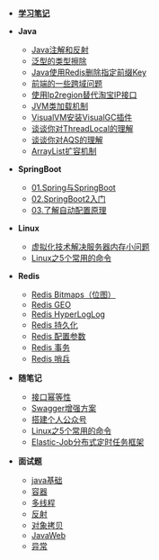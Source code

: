 - [**学习笔记**](README.md)


- **Java**
  - [Java注解和反射](./Java/Java注解和反射/README.md)
  - [泛型的类型擦除](./Java/泛型的类型擦除/README.md)
  - [Java使用Redis删除指定前缀Key](./Java/Java使用Redis删除指定前缀Key/README.md)
  - [前端的一些跨域问题](./Java/前端的一些跨域问题/README.md)
  - [使用Ip2region替代淘宝IP接口](./Java/使用Ip2region替代淘宝IP接口/README.md)
  - [JVM类加载机制](./Java/JVM类加载机制/README.md)
  - [VisualVM安装VisualGC插件](./Java/VisualVM安装VisualGC插件/README.md)
  - [谈谈你对ThreadLocal的理解](./Java/谈谈你对ThreadLocal的理解/README.md)
  - [谈谈你对AQS的理解](./Java/谈谈你对AQS的理解/README.md)
  - [ArrayList扩容机制](./Java/ArrayList扩容机制/README.md)
- **SpringBoot**

  - [01.Spring与SpringBoot](./SpringBoot/01.Spring与SpringBoot.md)
  - [02.SpringBoot2入门](./SpringBoot/02.SpringBoot2入门.md)
  - [03.了解自动配置原理](./SpringBoot/03.了解自动配置原理.md)
- **Linux**
  - [虚拟化技术解决服务器内存小问题](./Linux/虚拟化技术解决服务器内存小问题/README.md)
  - [Linux之5个常用的命令](./随笔记/Linux之5个常用的命令.md)
- **Redis**
  - [Redis Bitmaps（位图）](./Redis/Bitmaps.md)
  - [Redis GEO](./Redis/GEO.md)
  - [Redis HyperLogLog](./Redis/HyperLogLog.md)
  - [Redis 持久化](./Redis/持久化.md)
  - [Redis 配置参数](./Redis/配置参数.md)
  - [Redis 事务](./Redis/事务.md)
  - [Redis 哨兵](./Redis/哨兵.md)
- **随笔记**
  - [接口幂等性](./随笔记/接口幂等性.md)
  - [Swagger增强方案](./随笔记/Swagger增强方案.md)
  - [搭建个人公众号](./随笔记/搭建个人公众号.md)
  - [Linux之5个常用的命令](./随笔记/Linux之5个常用的命令.md)
  - [Elastic-Job分布式定时任务框架](./随笔记/Elastic-Job分布式定时任务框架.md)
- **面试题**
  - [java基础](./面试题/java基础.md)
  - [容器](./面试题/容器.md)
  - [多线程](./面试题/多线程.md)
  - [反射](./面试题/反射.md)
  - [对象拷贝](./面试题/对象拷贝.md)
  - [JavaWeb](./面试题/JavaWeb.md)
  - [异常](./面试题/异常.md)